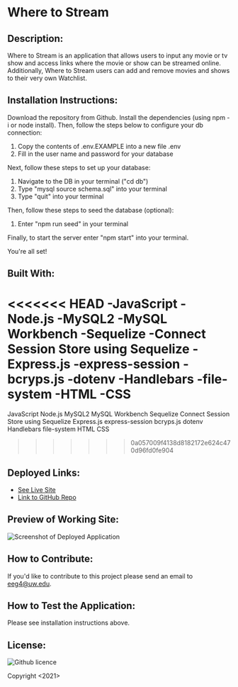 # Where to Stream

## Description:
Where to Stream is an application that allows users to input any movie or tv show and access links where the movie or show can be streamed online. Additionally, Where to Stream users can add and remove movies and shows to their very own Watchlist.

## Installation Instructions:
Download the repository from Github. Install the dependencies (using npm -i or node install). Then, follow the steps below to configure your db connection:

1. Copy the contents of .env.EXAMPLE into a new file .env
2. Fill in the user name and password for your database

Next, follow these steps to set up your database:
1. Navigate to the DB in your terminal ("cd db")
2. Type "mysql source schema.sql" into your terminal
3. Type "quit" into your terminal

Then, follow these steps to seed the database (optional):
1. Enter "npm run seed" in your terminal

Finally, to start the server enter "npm start" into your terminal.

You're all set!

## Built With:
<<<<<<< HEAD
-JavaScript
-Node.js
-MySQL2
-MySQL Workbench
-Sequelize
-Connect Session Store using Sequelize
-Express.js
-express-session
-bcryps.js
-dotenv
-Handlebars
-file-system
-HTML
-CSS
=======
JavaScript
Node.js
MySQL2
MySQL Workbench
Sequelize
Connect Session Store using Sequelize
Express.js
express-session
bcryps.js
dotenv
Handlebars
file-system
HTML
CSS
>>>>>>> 0a057009f4138d8182172e624c470d96fd0fe904


## Deployed Links:
* [See Live Site](https://wheretomovie.herokuapp.com/)
* [Link to GitHub Repo](https://github.com/egraham96/Where-to-Watch)

## Preview of Working Site:
![Screenshot of Deployed Application](./public/assets/screenshot.png)

## How to Contribute:
If you'd like to contribute to this project please send an email to eeg4@uw.edu.

## How to Test the Application:
Please see installation instructions above. 

## License:

![Github licence](http://img.shields.io/badge/license-MIT-blue.svg)

Copyright <2021><Emma Graham>
